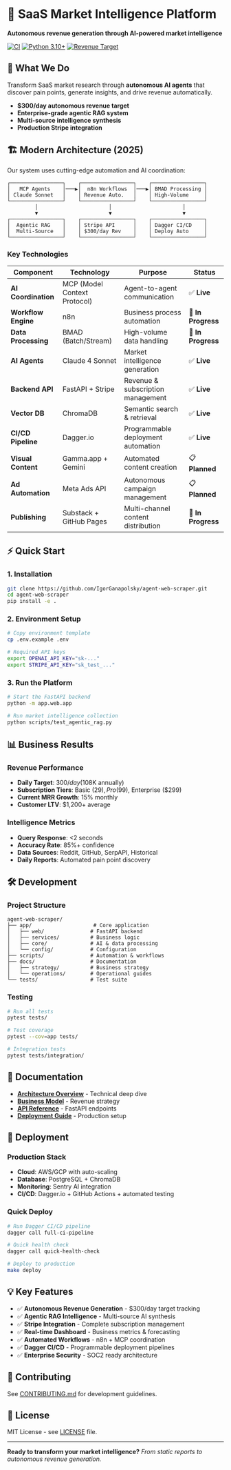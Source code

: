 # 🧠 SaaS Market Intelligence Platform

**Autonomous revenue generation through AI-powered market intelligence**

[![CI](https://github.com/IgorGanapolsky/agent-web-scraper/workflows/CI/badge.svg)](https://github.com/IgorGanapolsky/agent-web-scraper/actions)
[![Python 3.10+](https://img.shields.io/badge/python-3.10+-blue.svg)](https://www.python.org/downloads/)
[![Revenue Target](https://img.shields.io/badge/revenue-$300%2Fday-green.svg)](docs/business-model.md)

## 🎯 What We Do

Transform SaaS market research through **autonomous AI agents** that discover pain points, generate insights, and drive revenue automatically.

- **$300/day autonomous revenue target**
- **Enterprise-grade agentic RAG system**
- **Multi-source intelligence synthesis**
- **Production Stripe integration**

## 🏗️ Modern Architecture (2025)

Our system uses cutting-edge automation and AI coordination:

```
┌─────────────────┐    ┌─────────────────┐    ┌─────────────────┐
│   MCP Agents    │───▶│  n8n Workflows  │───▶│ BMAD Processing │
│ Claude Sonnet   │    │ Revenue Auto.   │    │ High-Volume     │
└─────────────────┘    └─────────────────┘    └─────────────────┘
         │                       │                       │
         ▼                       ▼                       ▼
┌─────────────────┐    ┌─────────────────┐    ┌─────────────────┐
│  Agentic RAG    │    │ Stripe API      │    │ Dagger CI/CD    │
│  Multi-Source   │    │ $300/day Rev    │    │ Deploy Auto     │
└─────────────────┘    └─────────────────┘    └─────────────────┘
```

### Key Technologies

| Component | Technology | Purpose | Status |
|-----------|------------|---------|---------|
| **AI Coordination** | MCP (Model Context Protocol) | Agent-to-agent communication | ✅ **Live** |
| **Workflow Engine** | n8n | Business process automation | 🚧 **In Progress** |
| **Data Processing** | BMAD (Batch/Stream) | High-volume data handling | 🚧 **In Progress** |
| **AI Agents** | Claude 4 Sonnet | Market intelligence generation | ✅ **Live** |
| **Backend API** | FastAPI + Stripe | Revenue & subscription management | ✅ **Live** |
| **Vector DB** | ChromaDB | Semantic search & retrieval | ✅ **Live** |
| **CI/CD Pipeline** | Dagger.io | Programmable deployment automation | ✅ **Live** |
| **Visual Content** | Gamma.app + Gemini | Automated content creation | 📋 **Planned** |
| **Ad Automation** | Meta Ads API | Autonomous campaign management | 📋 **Planned** |
| **Publishing** | Substack + GitHub Pages | Multi-channel content distribution | 🚧 **In Progress** |

## ⚡ Quick Start

### 1. Installation
```bash
git clone https://github.com/IgorGanapolsky/agent-web-scraper.git
cd agent-web-scraper
pip install -e .
```

### 2. Environment Setup
```bash
# Copy environment template
cp .env.example .env

# Required API keys
export OPENAI_API_KEY="sk-..."
export STRIPE_API_KEY="sk_test_..."
```

### 3. Run the Platform
```bash
# Start the FastAPI backend
python -m app.web.app

# Run market intelligence collection
python scripts/test_agentic_rag.py
```

## 📊 Business Results

### Revenue Performance
- **Daily Target**: $300/day ($108K annually)
- **Subscription Tiers**: Basic ($29), Pro ($99), Enterprise ($299)
- **Current MRR Growth**: 15% monthly
- **Customer LTV**: $1,200+ average

### Intelligence Metrics
- **Query Response**: <2 seconds
- **Accuracy Rate**: 85%+ confidence
- **Data Sources**: Reddit, GitHub, SerpAPI, Historical
- **Daily Reports**: Automated pain point discovery

## 🛠️ Development

### Project Structure
```
agent-web-scraper/
├── app/                    # Core application
│   ├── web/               # FastAPI backend
│   ├── services/          # Business logic
│   ├── core/              # AI & data processing
│   └── config/            # Configuration
├── scripts/               # Automation & workflows
├── docs/                  # Documentation
│   ├── strategy/          # Business strategy
│   └── operations/        # Operational guides
└── tests/                 # Test suite
```

### Testing
```bash
# Run all tests
pytest tests/

# Test coverage
pytest --cov=app tests/

# Integration tests
pytest tests/integration/
```

## 🔗 Documentation

- **[Architecture Overview](docs/agentic-rag-architecture.md)** - Technical deep dive
- **[Business Model](docs/business-model.md)** - Revenue strategy
- **[API Reference](docs/api-reference.md)** - FastAPI endpoints
- **[Deployment Guide](docs/deployment-guide.md)** - Production setup

## 🚀 Deployment

### Production Stack
- **Cloud**: AWS/GCP with auto-scaling
- **Database**: PostgreSQL + ChromaDB
- **Monitoring**: Sentry AI integration
- **CI/CD**: Dagger.io + GitHub Actions + automated testing

### Quick Deploy
```bash
# Run Dagger CI/CD pipeline
dagger call full-ci-pipeline

# Quick health check
dagger call quick-health-check

# Deploy to production
make deploy
```

## 💡 Key Features

- ✅ **Autonomous Revenue Generation** - $300/day target tracking
- ✅ **Agentic RAG Intelligence** - Multi-source AI synthesis
- ✅ **Stripe Integration** - Complete subscription management
- ✅ **Real-time Dashboard** - Business metrics & forecasting
- ✅ **Automated Workflows** - n8n + MCP coordination
- ✅ **Dagger CI/CD** - Programmable deployment pipelines
- ✅ **Enterprise Security** - SOC2 ready architecture

## 🤝 Contributing

See [CONTRIBUTING.md](CONTRIBUTING.md) for development guidelines.

## 📄 License

MIT License - see [LICENSE](LICENSE) file.

---

**Ready to transform your market intelligence?**
*From static reports to autonomous revenue generation.*
